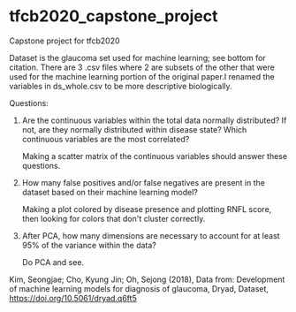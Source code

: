 # tfcb2020_capstone_project
Capstone project for tfcb2020

Dataset is the glaucoma set used for machine learning; see bottom for citation. There are 3 .csv files where 2 are subsets of the other that were 
used for the machine learning portion of the original paper.I renamed the variables in ds_whole.csv to be more descriptive biologically.

Questions:

1) Are the continuous variables within the total data normally distributed? If not, are they normally distributed within disease state? 
Which continuous variables are the most correlated?

	Making a scatter matrix of the continuous variables should answer these questions.

2) How many false positives and/or false negatives are present in the dataset based on their machine learning model?
	
	Making a plot colored by disease presence and plotting RNFL score, then looking for colors that don't cluster correctly.
	
3) After PCA, how many dimensions are necessary to account for at least 95% of the variance within the data?

	Do PCA and see.








Kim, Seongjae; Cho, Kyung Jin; Oh, Sejong (2018), Data from: Development of machine learning models for diagnosis of glaucoma, Dryad, Dataset,
https://doi.org/10.5061/dryad.q6ft5